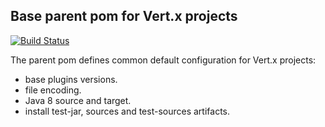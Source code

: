 ## Base parent pom for Vert.x projects

[![Build Status](https://vertx.ci.cloudbees.com/buildStatus/icon?job=vert.x3-parent)](https://vertx.ci.cloudbees.com/view/vert.x-3/job/vert.x3-parent/)

The parent pom defines common default configuration for Vert.x projects:

- base plugins versions.
- file encoding.
- Java 8 source and target.
- install test-jar, sources and test-sources artifacts.
